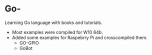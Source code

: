 # Go-
Learning Go language with books and tutorials. 

  - Most examples were compiled for W10 64b.
  - Added some examples for Raspebrry Pi and crosscompiled them.
    - GO-GPIO
    - GoBot
